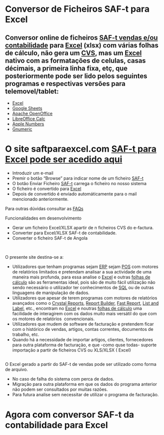 <h1>Conversor de Ficheiros SAF-t para Excel </h1>
<h2>Conversor online de ficheiros <a href="https://info.portaldasfinancas.gov.pt/pt/apoio_contribuinte/SAFT_PT/Paginas/news-saf-t-pt.aspx" target="_blank" rel="noopener">SAF-t vendas e/ou contabilidade</a> para <a href="https://www.microsoft.com/en-us/microsoft-365/excel" target="_blank" rel="noopener">Excel</a> (xlsx) com várias folhas de cálculo, não gera um <a href="https://en.wikipedia.org/wiki/Comma-separated_values" target="_blank" rel="noopener">CVS</a>, mas um <a href="https://www.microsoft.com/en-us/microsoft-365/excel" target="_blank" rel="noopener">Excel</a> nativo com as formatações de celulas, casas décimais, a primeira linha fixa, etç, que posteriormente pode ser lido pelos seguintes programas e respectivas versões para telemovel/tablet:</h2>

<ul>
	<li><a href="https://www.microsoft.com/en-us/microsoft-365/excel" target="_blank" rel="noopener">Excel</a></li>
	<li><a href="https://www.google.com/sheets/about/" target="_blank" rel="noopener">Google Sheets</a></li>
	<li><a href="https://www.openoffice.org/" target="_blank" rel="noopener">Apache OpenOffice</a></li>
	<li><a href="https://www.libreoffice.org/discover/calc/" target="_blank" rel="noopener">LibreOffice Calc</a></li>
	<li><a href="https://www.apple.com/numbers/" target="_blank" rel="noopener">Apple Numbers</a></li>
	<li><a href="http://www.gnumeric.org/" target="_blank" rel="noopener">Gnumeric</a></li>
</ul>


<h1>O site saftparaexcel.com <a href="https://saftparaexcel.com/">SAF-t para Excel pode ser acedido aqui</a></h1>

<ul>
<li>Introduzir um e-mail</li>
<li>Premir o botão “Browse” para indicar nome de um ficheiro <a href="https://info.portaldasfinancas.gov.pt/pt/apoio_contribuinte/SAFT_PT/Paginas/news-saf-t-pt.aspx" target="_blank" rel="noopener">SAF-t</a></li>
<li>O botão Enviar Ficheiro <a href="https://info.portaldasfinancas.gov.pt/pt/apoio_contribuinte/SAFT_PT/Paginas/news-saf-t-pt.aspx" target="_blank" rel="noopener">SAF-t</a> carrega o ficheiro no nosso sistema</li>
<li>O ficheiro é convertido para <a href="https://www.microsoft.com/en-us/microsoft-365/excel" target="_blank" rel="noopener">Excel</a></li>
<li>Depois de convertido é enviado automáticamente para o mail mencionado anteriormente.</li>

</ul>

</ul>
<p>Para outras dúvidas consultar as <a href="https://saftparaexcel.pt/f-a-q/">FAQs</a></p>
<p>Funcionalidades em desenvolvimento</p>
<ul>
	<li>Gerar um ficheiro Excel/XLSX apartir de <italic>n</italic> ficheiros CVS do e-factura. </li>
	<li>Converter para Excel/XLSX SAF-t de contabilidade. </li>
		<li>Converter o ficheiro SAF-t de Angola </li>
</ul>
<p>&nbsp;</p>
O presente site destina-se a:
<ul>
	<li>Utilizadores que tenham programas sejam <a href="https://www.oracle.com/pt/erp/what-is-erp/" target="_blank" rel="noopener">ERP</a> sejam <a href="https://duckduckgo.com/?t=ffab&amp;q=POS&amp;ia=web" target="_blank" rel="noopener">POS</a> com motores de relatórios limitados e pretendam analisar a sua actividade de uma maneira mais profunda, para essa analise o <a href="https://www.microsoft.com/pt-pt/microsoft-365/excel?market=pt" target="_blank" rel="noopener">Excel</a> e outras <a href="https://en.wikipedia.org/wiki/Spreadsheet" target="_blank" rel="noopener">folhas de cálculo</a> são as ferramentas ideal, pois são de muito fácil utilização não sendo necessário o utilizador ter conhecimentos de <a href="https://en.wikipedia.org/wiki/SQL" target="_blank" rel="noopener">SQL</a> ou de outras linguagens de manipulação de dados.</li>
	<li>Utilizadores que apesar de terem programas com motores de relatórios avançados como o <a href="https://www.sap.com/products/technology-platform/crystal-reports.html" target="_blank" rel="noopener">Crystal Reports</a>, <a href="https://www.digital-metaphors.com/products/editions/#Standard" target="_blank" rel="noopener">Report Builder</a>, <a href="https://www.fast-report.com/" target="_blank" rel="noopener">Fast Report</a>, <a href="https://www.combit.com/reportingtool/" target="_blank" rel="noopener">List and Label</a>, etc., encontram no <a href="https://www.microsoft.com/pt-pt/microsoft-365/excel?market=pt" target="_blank" rel="noopener">Excel</a> e noutras <a href="https://en.wikipedia.org/wiki/Spreadsheet" target="_blank" rel="noopener">folhas de cálculo</a> uma facilidade de interagirem com os dados muito mais versátil do que com os motores de relatórios  convencionais.</li>
	<li>Utilizadores que mudem de software de facturação e pretendem ficar com o histórico de vendas, artigos, contas correntes, documentos de trabalho, etc.</li>
	<li>Quando há a necessidade de importar artigos, clientes, fornecedores para outra plataforma de facturação, e que -como quse todas- suporte importação a partir de ficheiros CVS ou XLS/XLSX ( Excel)</li>
</ul>
<h2></h2>O Excel gerado a partir do SAF-t de vendas pode ser utilizado como forma de arquivo.</h2>

<ul>
<li>No caso de falha do sistema com perca de dados.</li>
<li>Migração para outra plataforma em que os dados do programa anterior não podem ser consultados por muitas razões.</li>
<li>Para futura analise sem necessitar de utilizar o programa de facturação.</li>
</ul>
<h1>Agora com conversor SAF-t da contabilidade para Excel</h1>
